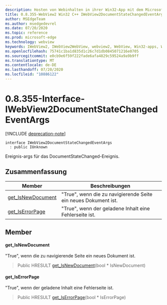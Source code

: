```yaml
---
description: Hosten von Webinhalten in ihrer Win32-App mit dem Microsoft Edge WebView2-Steuerelement
title: 0.8.355-WebView2 Win32 C++ IWebView2DocumentStateChangedEventArgs
author: MSEdgeTeam
ms.author: msedgedevrel
ms.date: 07/20/2020
ms.topic: reference
ms.prod: microsoft-edge
ms.technology: webview
keywords: IWebView2, IWebView2WebView, webview2, WebView, Win32-apps, Win32, Edge
ms.openlocfilehash: 75741c1ba1d835d1c26c7d1db0845071216e0705
ms.sourcegitcommit: e0cb9e6f59f222fade6afa4829c59524a9a9b9ff
ms.translationtype: MT
ms.contentlocale: de-DE
ms.lasthandoff: 07/20/2020
ms.locfileid: "10886122"
---
```

# 0.8.355-Interface-IWebView2DocumentStateChangedEventArgs 

[!INCLUDE [deprecation-note](../../includes/deprecation-note.md)]

```
interface IWebView2DocumentStateChangedEventArgs
  : public IUnknown
```

Ereignis-args für das DocumentStateChanged-Ereignis.

## Zusammenfassung

 Member                        | Beschreibungen
--------------------------------|---------------------------------------------
[get_IsNewDocument](#get_isnewdocument) | "True", wenn die zu navigierende Seite ein neues Dokument ist.
[get_IsErrorPage](#get_iserrorpage) | "True", wenn der geladene Inhalt eine Fehlerseite ist.

## Member

#### get_IsNewDocument 

"True", wenn die zu navigierende Seite ein neues Dokument ist.

> Public HRESULT [get_IsNewDocument](#get_isnewdocument)(bool * IsNewDocument)

#### get_IsErrorPage 

"True", wenn der geladene Inhalt eine Fehlerseite ist.

> Public HRESULT [get_IsErrorPage](#get_iserrorpage)(bool * IsErrorPage)

